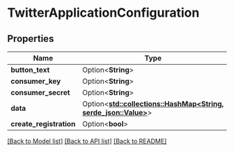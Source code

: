 # TwitterApplicationConfiguration

## Properties

Name | Type | Description | Notes
------------ | ------------- | ------------- | -------------
**button_text** | Option<**String**> |  | [optional]
**consumer_key** | Option<**String**> |  | [optional]
**consumer_secret** | Option<**String**> |  | [optional]
**data** | Option<[**std::collections::HashMap<String, serde_json::Value>**](serde_json::Value.md)> |  | [optional]
**create_registration** | Option<**bool**> |  | [optional]

[[Back to Model list]](../README.md#documentation-for-models) [[Back to API list]](../README.md#documentation-for-api-endpoints) [[Back to README]](../README.md)


